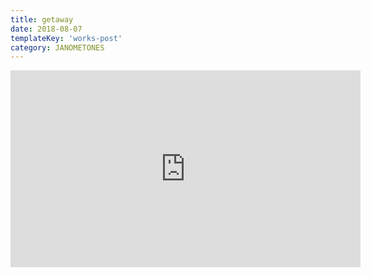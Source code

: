 ```yaml
---
title: getaway
date: 2018-08-07
templateKey: 'works-post'
category: JANOMETONES
---
```

<iframe width="560" height="315" src="https://www.youtube.com/embed/3ZmK5Oxdx2s" frameBorder="0" allow="accelerometer; autoplay; encrypted-media; gyroscope; picture-in-picture" allowFullScreen></iframe>